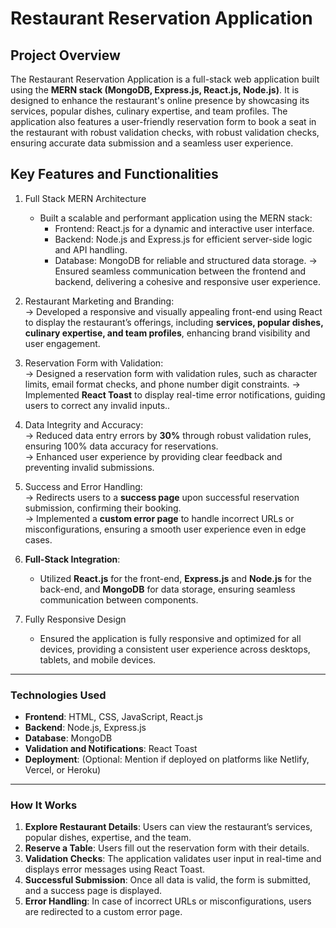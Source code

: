 # Restaurant Reservation Application

## Project Overview
The Restaurant Reservation Application is a full-stack web application built using the **MERN stack (MongoDB, Express.js, React.js, Node.js)**. It is designed to enhance the restaurant's online presence by showcasing its services, popular dishes, culinary expertise, and team profiles. The application also features a user-friendly reservation form to book a seat in the restaurant with robust validation checks, with robust validation checks, ensuring accurate data submission and a seamless user experience.

## Key Features and Functionalities
1. Full Stack MERN Architecture
   - Built a scalable and performant application using the MERN stack:
	  - Frontend: React.js for a dynamic and interactive user interface.
	  - Backend: Node.js and Express.js for efficient server-side logic and API handling.
	  - Database: MongoDB for reliable and structured data storage.
   -> Ensured seamless communication between the frontend and backend, delivering a cohesive and responsive user experience.
   
1. Restaurant Marketing and Branding:   
   -> Developed a responsive and visually appealing front-end using React to display the restaurant’s offerings, including **services, popular dishes, culinary expertise, and team profiles**, enhancing brand visibility and user engagement.

2. Reservation Form with Validation:  
   -> Designed a reservation form with validation rules, such as character limits, email format checks, and phone number digit constraints.
   -> Implemented **React Toast** to display real-time error notifications, guiding users to correct any invalid inputs..
   
3. Data Integrity and Accuracy:  
   -> Reduced data entry errors by **30%** through robust validation rules, ensuring 100% data accuracy for reservations.  
   -> Enhanced user experience by providing clear feedback and preventing invalid submissions.
  
4. Success and Error Handling:  
   -> Redirects users to a **success page** upon successful reservation submission, confirming their booking.  
   -> Implemented a **custom error page** to handle incorrect URLs or misconfigurations, ensuring a smooth user experience even in edge cases.
   
5. **Full-Stack Integration**:  
   - Utilized **React.js** for the front-end, **Express.js** and **Node.js** for the back-end, and **MongoDB** for data storage, ensuring seamless communication between components.  

6. Fully Responsive Design
	- Ensured the application is fully responsive and optimized for all devices, providing a consistent user experience across desktops, tablets, and mobile devices.

---
### **Technologies Used**
- **Frontend**: HTML, CSS, JavaScript, React.js  
- **Backend**: Node.js, Express.js  
- **Database**: MongoDB  
- **Validation and Notifications**: React Toast  
- **Deployment**: (Optional: Mention if deployed on platforms like Netlify, Vercel, or Heroku)  

--- 
### **How It Works**
1. **Explore Restaurant Details**: Users can view the restaurant’s services, popular dishes, expertise, and the team.  
2. **Reserve a Table**: Users fill out the reservation form with their details.  
3. **Validation Checks**: The application validates user input in real-time and displays error messages using React Toast.  
4. **Successful Submission**: Once all data is valid, the form is submitted, and a success page is displayed.  
5. **Error Handling**: In case of incorrect URLs or misconfigurations, users are redirected to a custom error page. 
